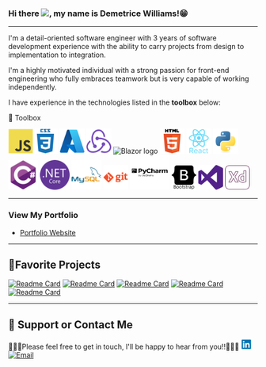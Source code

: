 ### Hi there <img src='https://raw.githubusercontent.com/MartinHeinz/MartinHeinz/master/wave.gif' width='30px'/>, my name is Demetrice Williams!😁

---

I'm a detail-oriented software engineer with 3 years of software development experience with the ability to carry projects from design to implementation to integration.

I'm a highly motivated individual with a strong passion for front-end engineering who fully embraces teamwork but is very capable of working independently.


I have experience in the technologies listed in the **toolbox** below:

🧰 Toolbox

<img src="https://github.com/devicons/devicon/blob/master/icons/javascript/javascript-original.svg" alt="JavaScript Logo" width='50px' height='50px' /><img src="https://github.com/devicons/devicon/blob/master/icons/css3/css3-plain-wordmark.svg" alt="CSS Logo" width='50px' height='50px' />
<img src="https://github.com/devicons/devicon/blob/master/icons/azure/azure-original.svg" alt="Azure logo" width="50px" />
<img src="https://github.com/devicons/devicon/blob/master/icons/redux/redux-original.svg" alt="Redux logo" width="50px" />
<img src="https://www.howtogeek.com/wp-content/uploads/csit/2021/08/bca5f5f6-1.png?width=1198&trim=1,1&bg-color=000&pad=1,1" alt="Blazor logo" height="50px" width="70px" />
<img src="https://github.com/devicons/devicon/blob/master/icons/html5/html5-original-wordmark.svg" alt="HTML Logo" width='50px' height='50px' />
<img src="https://github.com/devicons/devicon/blob/master/icons/react/react-original-wordmark.svg" alt="React Logo" width='50px' height='50px' />
<img src="https://github.com/devicons/devicon/blob/master/icons/python/python-original.svg" alt="Python Logo" width='50px' height='50px' />
<img src="https://github.com/devicons/devicon/blob/master/icons/csharp/csharp-original.svg" alt="CSharp Logo" width='60px' height='60px' />
<img src="https://github.com/devicons/devicon/blob/master/icons/dotnetcore/dotnetcore-original.svg" alt="DotNet Logo" width='60px' height='60px' />
<img src="https://github.com/devicons/devicon/blob/master/icons/mysql/mysql-original-wordmark.svg" alt="MySQL Logo" width='60px' height='60px' />
<img src="https://github.com/devicons/devicon/blob/master/icons/git/git-plain-wordmark.svg" alt="Git Logo" width='50px' height='50px' />
<img src="https://github.com/devicons/devicon/blob/master/icons/pycharm/pycharm-original-wordmark.svg" alt="PyCharm Logo" width='80px' height='70px' />
<img src="https://github.com/devicons/devicon/blob/master/icons/bootstrap/bootstrap-plain-wordmark.svg" alt="Bootstrap Logo" width='50px' height='50px' />
<img src="https://github.com/devicons/devicon/blob/master/icons/visualstudio/visualstudio-plain.svg" alt="VisualStudio Logo" width='50px' height='50px' />
<img src="https://github.com/devicons/devicon/blob/master/icons/xd/xd-line.svg" alt="Adobe XD Logo" width='50px' height='50px' />

---
### View My Portfolio
- <a href="https://demetrice-williams-portfolio.vercel.app/" target="_blank" rel="noreferrer noopener">Portfolio Website</a>

---
 ## 🌟Favorite Projects
 
 [![Readme Card](https://github-readme-stats.vercel.app/api/pin/?username=Demetricew20&repo=NetFlix_Clone)](https://github.com/Demetricew20/NetflixClone)
 [![Readme Card](https://github-readme-stats.vercel.app/api/pin/?username=Demetricew20&repo=Amazon_Clone)](https://github.com/Demetricew20/Amazon_Clone)
 [![Readme Card](https://github-readme-stats.vercel.app/api/pin/?username=Demetricew20&repo=Disney_Plus_Clone)](https://github.com/Demetricew20/Disney_Plus_Clone)
 [![Readme Card](https://github-readme-stats.vercel.app/api/pin/?username=Demetricew20&repo=TrashCollector)](https://github.com/Demetricew20/TrashCollector)
 [![Readme Card](https://github-readme-stats.vercel.app/api/pin/?username=Demetricew20&repo=Flashcards_UI)](https://github.com/Demetricew20/Flashcards_UI)
 
 ---
 
 ## 📲 Support or Contact Me
 👨🏻‍💻Please feel free to get in touch, I'll be happy to hear from you!!💁🏽‍♂️‍  <a href="https://www.linkedin.com/in/demetricewilliams/" target="_blank"><img src="https://github.com/devicons/devicon/blob/master/icons/linkedin/linkedin-original.svg" alt="LinkedIn" width="20" height="20" ></a>
 <a href="mailto:demetrice_williams@hotmail.com" target="_blank"><img src="https://user-images.githubusercontent.com/76887873/118370190-1ab64d00-b553-11eb-8ebb-8eb9ea44a3f9.png" alt="Email" width="20" height="20" ></a>
 

<!--
**Demetricew20/Demetricew20** is a ✨ _special_ ✨ repository because its `README.md` (this file) appears on your GitHub profile.

Here are some ideas to get you started:

- 🔭 I’m currently working on ...
- 🌱 I’m currently learning ...
- 👯 I’m looking to collaborate on ...
- 🤔 I’m looking for help with ...
- 💬 Ask me about ...
- 📫 How to reach me: ...
- 😄 Pronouns: ...
- ⚡ Fun fact: ...
-->
